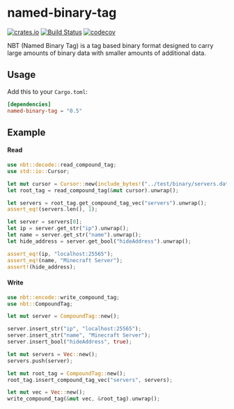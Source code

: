 named-binary-tag
============
[![crates.io](https://img.shields.io/crates/v/named-binary-tag.svg)](https://crates.io/crates/named-binary-tag)
[![Build Status](https://travis-ci.com/eihwaz/named-binary-tag.svg?branch=master)](https://travis-ci.com/eihwaz/named-binary-tag)
[![codecov](https://codecov.io/gh/eihwaz/named-binary-tag/branch/master/graph/badge.svg)](https://codecov.io/gh/eihwaz/named-binary-tag)

NBT (Named Binary Tag) is a tag based binary format designed to carry large amounts of binary data with smaller amounts of additional data.

## Usage

Add this to your `Cargo.toml`:

```toml
[dependencies]
named-binary-tag = "0.5"
```

## Example

#### Read

```rust
use nbt::decode::read_compound_tag;
use std::io::Cursor;

let mut cursor = Cursor::new(include_bytes!("../test/binary/servers.dat").to_vec());
let root_tag = read_compound_tag(&mut cursor).unwrap();

let servers = root_tag.get_compound_tag_vec("servers").unwrap();
assert_eq!(servers.len(), 1);

let server = servers[0];
let ip = server.get_str("ip").unwrap();
let name = server.get_str("name").unwrap();
let hide_address = server.get_bool("hideAddress").unwrap();

assert_eq!(ip, "localhost:25565");
assert_eq!(name, "Minecraft Server");
assert!(hide_address);
```

#### Write

```rust
use nbt::encode::write_compound_tag;
use nbt::CompoundTag;

let mut server = CompoundTag::new();

server.insert_str("ip", "localhost:25565");
server.insert_str("name", "Minecraft Server");
server.insert_bool("hideAddress", true);

let mut servers = Vec::new();
servers.push(server);

let mut root_tag = CompoundTag::new();
root_tag.insert_compound_tag_vec("servers", servers);

let mut vec = Vec::new();
write_compound_tag(&mut vec, &root_tag).unwrap();
```